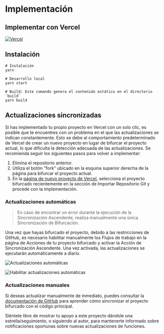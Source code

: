 # Implementación

## Implementar con Vercel

[![Vercel](https://vercel.com/button)](https://vercel.com/new/clone?repository-url=https%3A%2F%2Fgithub.com%2Frockbenben%2FChatGPT-Shortcut%2Ftree%2Fgh-pages)

## Instalación

```shell
# Instalación
yarn

# Desarrollo local
yarn start

# Build: Este comando genera el contenido estático en el directorio `build`
yarn build
```

## Actualizaciones sincronizadas

Si has implementado tu propio proyecto en Vercel con un solo clic, es posible que te encuentres con un problema en el que las actualizaciones se indican constantemente. Esto se debe al comportamiento predeterminado de Vercel de crear un nuevo proyecto en lugar de bifurcar el proyecto actual, lo que dificulta la detección adecuada de las actualizaciones. Se recomienda seguir los siguientes pasos para volver a implementar:

1. Elimina el repositorio anterior.
2. Utiliza el botón "fork" ubicado en la esquina superior derecha de la página para bifurcar el proyecto actual.
3. En la [página de nuevo proyecto de Vercel](https://vercel.com/new), selecciona el proyecto bifurcado recientemente en la sección de Importar Repositorio Git y procede con la implementación.

### Actualizaciones automáticas

> En caso de encontrar un error durante la ejecución de la Sincronización Ascendente, realiza manualmente una única Sincronización de Bifurcación.

Una vez que hayas bifurcado el proyecto, debido a las restricciones de GitHub, es necesario habilitar manualmente los Flujos de trabajo en la página de Acciones de tu proyecto bifurcado y activar la Acción de Sincronización Ascendente. Una vez activada, las actualizaciones se ejecutarán automáticamente a diario.

![Actualizaciones automáticas](https://img.newzone.top/2023-05-19-11-57-59.png?imageMogr2/format/webp)

![Habilitar actualizaciones automáticas](https://img.newzone.top/2023-05-19-11-59-26.png?imageMogr2/format/webp)

### Actualizaciones manuales

Si deseas actualizar manualmente de inmediato, puedes consultar la [documentación de GitHub](https://docs.github.com/en/pull-requests/collaborating-with-pull-requests/working-with-forks/syncing-a-fork) para aprender cómo sincronizar el proyecto bifurcado con el código principal.

Siéntete libre de mostrar tu apoyo a este proyecto dándole una estrella/seguimiento, o siguiendo al autor, para mantenerte informado sobre notificaciones oportunas sobre nuevas actualizaciones de funciones.
